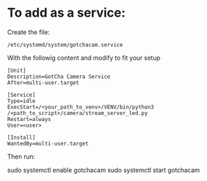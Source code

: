 # To add as a service:

Create the file: 

```
/etc/systemd/system/gotchacam.service
```

With the followig content and modify to fit your setup

```
[Unit]
Description=GotCha Camera Service
After=multi-user.target

[Service]
Type=idle
ExecStart=/<your_path_to_venv>/VENV/bin/python3 /<path_to_script>/camera/stream_server_led.py
Restart=always
User=<user>

[Install]
WantedBy=multi-user.target

```

Then run:

sudo systemctl enable gotchacam
sudo systemctl start gotchacam

